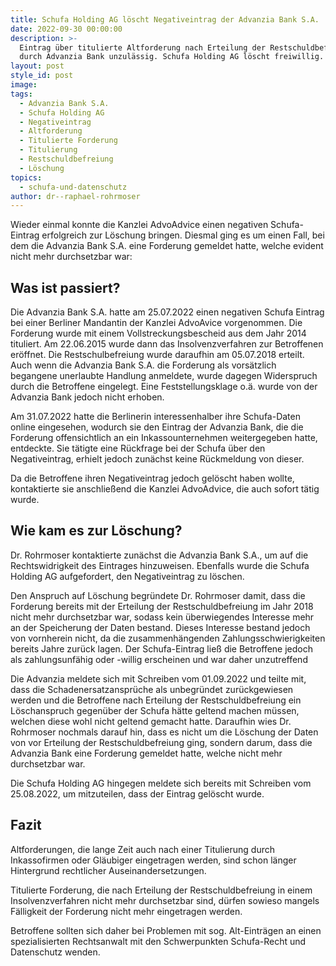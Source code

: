 ```yaml
---
title: Schufa Holding AG löscht Negativeintrag der Advanzia Bank S.A.
date: 2022-09-30 00:00:00
description: >-
  Eintrag über titulierte Altforderung nach Erteilung der Restschuldbefreiung
  durch Advanzia Bank unzulässig. Schufa Holding AG löscht freiwillig. 
layout: post
style_id: post
image:
tags:
  - Advanzia Bank S.A.
  - Schufa Holding AG
  - Negativeintrag
  - Altforderung
  - Titulierte Forderung
  - Titulierung
  - Restschuldbefreiung
  - Löschung
topics:
  - schufa-und-datenschutz
author: dr--raphael-rohrmoser
---
```

Wieder einmal konnte die Kanzlei AdvoAdvice einen negativen Schufa-Eintrag erfolgreich zur Löschung bringen. Diesmal ging es um einen Fall, bei dem die Advanzia Bank S.A. eine Forderung gemeldet hatte, welche evident nicht mehr durchsetzbar war:&nbsp;

## Was ist passiert?

Die Advanzia Bank S.A. hatte am 25.07.2022 einen negativen Schufa Eintrag bei einer Berliner Mandantin der Kanzlei AdvoAvice vorgenommen. Die Forderung wurde mit einem Vollstreckungsbescheid aus dem Jahr 2014 tituliert. Am 22.06.2015 wurde dann das Insolvenzverfahren zur Betroffenen eröffnet. Die Restschulbefreiung wurde daraufhin am 05.07.2018 erteilt. Auch wenn die Advanzia Bank S.A. die Forderung als vorsätzlich begangene unerlaubte Handlung anmeldete, wurde dagegen Widerspruch durch die Betroffene eingelegt. Eine Feststellungsklage o.ä. wurde von der Advanzia Bank jedoch nicht erhoben.

Am 31.07.2022 hatte die Berlinerin interessenhalber ihre Schufa-Daten online eingesehen, wodurch sie den Eintrag der Advanzia Bank, die die Forderung offensichtlich an ein Inkassounternehmen weitergegeben hatte, entdeckte. Sie tätigte eine Rückfrage bei der Schufa über den Negativeintrag, erhielt jedoch zunächst keine Rückmeldung von dieser.

Da die Betroffene ihren Negativeintrag jedoch gelöscht haben wollte, kontaktierte sie anschlie&szlig;end die Kanzlei AdvoAdvice, die auch sofort tätig wurde.

## Wie kam es zur Löschung?

Dr. Rohrmoser kontaktierte zunächst die Advanzia Bank S.A., um auf die Rechtswidrigkeit des Eintrages hinzuweisen. Ebenfalls wurde die Schufa Holding AG aufgefordert, den Negativeintrag zu löschen.

Den Anspruch auf Löschung begründete Dr. Rohrmoser damit, dass die Forderung bereits mit der Erteilung der Restschuldbefreiung im Jahr 2018 nicht mehr durchsetzbar war, sodass kein überwiegendes Interesse mehr an der Speicherung der Daten bestand. Dieses Interesse bestand jedoch von vornherein nicht, da die zusammenhängenden Zahlungsschwierigkeiten bereits Jahre zurück lagen. Der Schufa-Eintrag lie&szlig; die Betroffene jedoch als zahlungsunfähig oder -willig erscheinen und war daher unzutreffend

Die Advanzia meldete sich mit Schreiben vom 01.09.2022 und teilte mit, dass die Schadenersatzansprüche als unbegründet zurückgewiesen werden und die Betroffene nach Erteilung der Restschuldbefreiung ein Löschanspruch gegenüber der Schufa hätte geltend machen müssen, welchen diese wohl nicht geltend gemacht hatte. Daraufhin wies Dr. Rohrmoser nochmals darauf hin, dass es nicht um die Löschung der Daten von vor Erteilung der Restschuldbefreiung ging, sondern darum, dass die Advanzia Bank eine Forderung gemeldet hatte, welche nicht mehr durchsetzbar war.

Die Schufa Holding AG hingegen meldete sich bereits mit Schreiben vom 25.08.2022, um mitzuteilen, dass der Eintrag gelöscht wurde.

## Fazit

Altforderungen, die lange Zeit auch nach einer Titulierung durch Inkassofirmen oder Gläubiger eingetragen werden, sind schon länger Hintergrund rechtlicher Auseinandersetzungen.

Titulierte Forderung, die nach Erteilung der Restschuldbefreiung in einem Insolvenzverfahren nicht mehr durchsetzbar sind, dürfen sowieso mangels Fälligkeit der Forderung nicht mehr eingetragen werden.

Betroffene sollten sich daher bei Problemen mit sog. Alt-Einträgen an einen spezialisierten Rechtsanwalt mit den Schwerpunkten Schufa-Recht und Datenschutz wenden.

&nbsp;

&nbsp;